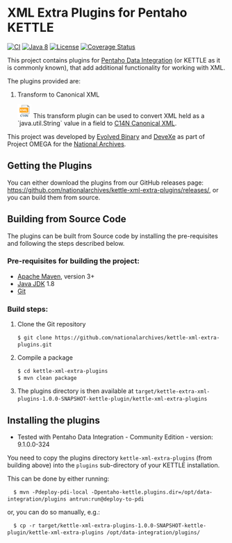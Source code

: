 # XML Extra Plugins for Pentaho KETTLE

[![CI](https://github.com/nationalarchives/kettle-xml-extra-plugins/workflows/CI/badge.svg)](https://github.com/nationalarchives/kettle-xml-extra-plugins/actions?query=workflow%3ACI)
[![Java 8](https://img.shields.io/badge/java-8+-blue.svg)](https://adoptopenjdk.net/)
[![License](https://img.shields.io/badge/license-MIT-blue.svg)](https://opensource.org/licenses/MIT)
[![Coverage Status](https://coveralls.io/repos/github/nationalarchives/kettle-xml-extra-plugins/badge.svg?branch=main)](https://coveralls.io/github/nationalarchives/kettle-xml-extra-plugins?branch=main)

This project contains plugins for [Pentaho Data Integration](https://github.com/pentaho/pentaho-kettle) (or KETTLE as it
is commonly known), that add additional functionality for working with XML.

The plugins provided are:

1. Transform to Canonical XML

    <img alt="Create Jena Model Icon" src="https://raw.githubusercontent.com/nationalarchives/kettle-xml-extra-plugins/main/src/main/resources/CanonicalStep.svg" width="32"/>
    This transform plugin can be used to convert XML held as a `java.util.String` value in a field to <a href="https://www.w3.org/TR/xml-exc-c14n/">C14N Canonical XML</a>.

This project was developed by [Evolved Binary](https://evolvedbinary.com) and [DeveXe](https://devexe.co.uk) as part of
Project OMEGA for the [National Archives](https://nationalarchives.gov.uk).

## Getting the Plugins

You can either download the plugins from our GitHub releases
page: https://github.com/nationalarchives/kettle-xml-extra-plugins/releases/, or you can build them from source.

## Building from Source Code

The plugins can be built from Source code by installing the pre-requisites and following the steps described below.

### Pre-requisites for building the project:

* [Apache Maven](https://maven.apache.org/), version 3+
* [Java JDK](https://adoptopenjdk.net/) 1.8
* [Git](https://git-scm.com)

### Build steps:

1. Clone the Git repository
    ```
    $ git clone https://github.com/nationalarchives/kettle-xml-extra-plugins.git
    ```

2. Compile a package
    ```
    $ cd kettle-xml-extra-plugins
    $ mvn clean package
    ```

3. The plugins directory is then available
   at `target/kettle-extra-xml-plugins-1.0.0-SNAPSHOT-kettle-plugin/kettle-xml-extra-plugins`

## Installing the plugins

* Tested with Pentaho Data Integration - Community Edition - version: 9.1.0.0-324

You need to copy the plugins directory `kettle-xml-extra-plugins` (from building above) into the `plugins` sub-directory
of your KETTLE installation.

This can be done by either running:

```
  $ mvn -Pdeploy-pdi-local -Dpentaho-kettle.plugins.dir=/opt/data-integration/plugins antrun:run@deploy-to-pdi
```

or, you can do so manually, e.g.:

```
  $ cp -r target/kettle-xml-extra-plugins-1.0.0-SNAPSHOT-kettle-plugin/kettle-xml-extra-plugins /opt/data-integration/plugins/
```